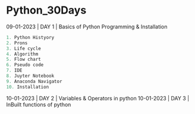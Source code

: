 # Python_30Days

09-01-2023 | DAY 1  | Basics of Python Programming & Installation 
```python
1. Python Histyory
2. Prons
3. Life cycle
4. Algorithm
5. Flow chart
6. Pseudo code
7. IDE
8. Juyter Notebook
9. Anaconda Navigator
10. Installation
```

10-01-2023 | DAY 2  | Variables & Operators in python 
10-01-2023 | DAY 3  | InBuilt functions of python